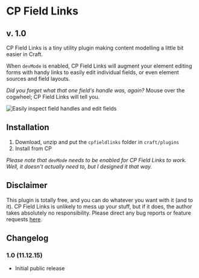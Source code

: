 # CP Field Links
## v. 1.0

CP Field Links is a tiny utility plugin making content modelling a little bit easier in Craft.

When `devMode` is enabled, CP Field Links will augment your element editing forms with handy links to easily edit individual fields, or even element sources and field layouts.

_Did you forget what that one field's _handle_ was, again?_ Mouse over the cogwheel; CP Field Links will tell you.

![Easily inspect field handles and edit fields](http://g.recordit.co/DjoQrWR2BD.gif)

## Installation

1. Download, unzip and put the `cpfieldlinks` folder in `craft/plugins`
2. Install from CP

_Please note that `devMode` needs to be enabled for CP Field Links to work. Well, it doesn't actually _need_ to, but I designed it that way._

## Disclaimer

This plugin is totally free, and you can do whatever you want with it (and to it). CP Field Links is unlikely to mess up your stuff, but if it does, the author takes absolutely no responsibility.
Please direct any bug reports or feature requests [here](https://github.com/mmikkel/CpFieldLinks-Craft/issues).

## Changelog

### 1.0 (11.12.15)
* Initial public release
